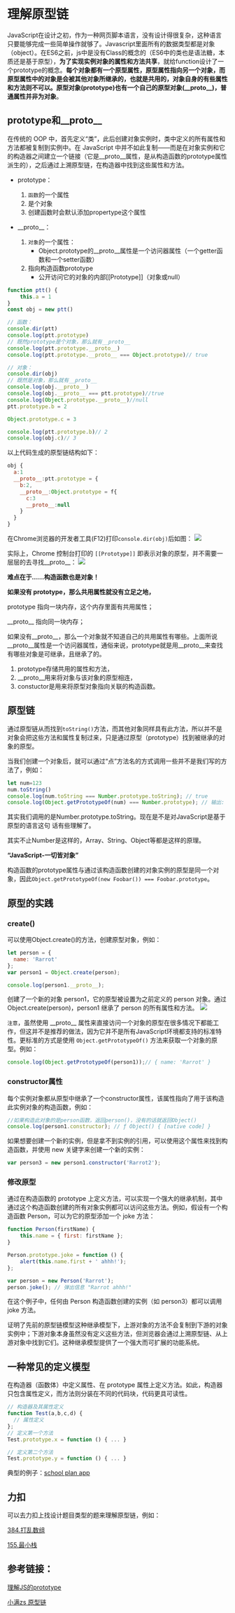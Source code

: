 # 理解原型链

JavaScript在设计之初，作为一种网页脚本语言，没有设计得很复杂，这种语言只要能够完成一些简单操作就够了。Javascript里面所有的数据类型都是对象（object）。在ES6之前，js中是没有Class的概念的（ES6中的类也是语法糖，本质还是基于原型），**为了实现实例对象的属性和方法共享**，就给function设计了一个prototype的概念。**每个对象都有一个原型属性，原型属性指向另一个对象，而原型属性中的对象是会被其他对象所继承的，也就是共用的，对象自身的有些属性和方法则不可以。原型对象(prototype)也有一个自己的原型对象(\_\_proto__)，普通属性并非为对象**。


## prototype和__proto__
在传统的 OOP 中，首先定义“类”，此后创建对象实例时，类中定义的所有属性和方法都被复制到实例中。在 JavaScript 中并不如此复制——而是在对象实例和它的构造器之间建立一个链接（它是__proto__属性，是从构造函数的prototype属性派生的），之后通过上溯原型链，在构造器中找到这些属性和方法。

- prototype：
  1. `函数`的一个属性
  2. 是个对象
  3. 创建函数时会默认添加propertype这个属性

- \_\_proto__：
  1. `对象`的一个属性：
       * Object.prototype的\_\_proto__属性是一个访问器属性（一个getter函数和一个setter函数）
  2. 指向构造函数prototype
       * 公开访问它的对象的内部\[\[Prototype\]\]（对象或null）
```js
function ptt() {
    this.a = 1
}
const obj = new ptt()

// 函数：
console.dir(ptt)
console.log(ptt.prototype)
// 既然prototype是个对象，那么就有__proto__
console.log(ptt.prototype.__proto__)
console.log(ptt.prototype.__proto__ === Object.prototype)// true

// 对象：
console.dir(obj)
// 既然是对象，那么就有__proto__
console.log(obj.__proto__)
console.log(obj.__proto__ === ptt.prototype)//true
console.log(Object.prototype.__proto__)//null
ptt.prototype.b = 2

Object.prototype.c = 3

console.log(ptt.prototype.b)// 2
console.log(obj.c)// 3
```

以上代码生成的原型链结构如下：
```js
obj {
  a:1
  __proto__:ptt.prototype = {
    b:2,
    __proto__:Object.prototype = f{
      c:3
      __proto__:null
    }
  }
}
```
在Chrome浏览器的开发者工具(F12)打印`console.dir(obj)`后如图：
![](https://cdn.jsdelivr.net/gh/hr1201/img@main/imgs/202402292022651.png)

实际上，Chrome 控制台打印的 `[[Prototype]]` 即表示对象的原型，并不需要一层层的去寻找\_\_proto__：
![](https://cdn.jsdelivr.net/gh/hr1201/img@main/imgs/202402292014926.png)


**难点在于……构造函数也是对象！**

**如果没有 prototype，那么共用属性就没有立足之地，**

prototype 指向一块内存，这个内存里面有共用属性；

\_\_proto__ 指向同一块内存；

如果没有\_\_proto__，那么一个对象就不知道自己的共用属性有哪些。上面所说\_\_proto__属性是一个访问器属性，通俗来说，prototype就是用\_\_proto__来查找有哪些对象是可继承，且继承了的。

1. prototype存储共用的属性和方法，
2. \_\_proto__用来将对象与该对象的原型相连，
3. constuctor是用来将原型对象指向关联的构造函数。


## 原型链

通过原型链从而找到`toString()`方法，而其他对象同样具有此方法，所以并不是对象会把这些方法和属性复制过来，只是通过原型（prototype）找到被继承的对象的原型。

当我们创建一个对象后，就可以通过“点”方法名的方式调用一些并不是我们写的方法了，例如：
```js
let num=123
num.toString()
console.log(num.toString === Number.prototype.toString); // true
console.log(Object.getPrototypeOf(num) === Number.prototype); // 输出: true
```
其实我们调用的是Number.prototype.toString。现在是不是对JavaScript是基于原型的语言这句
话有些理解了。

其实不止Number是这样的，Array、String、Object等都是这样的原理。

**“JavaScript-一切皆对象”**

构造函数的prototype属性与通过该构造函数创建的对象实例的原型是同一个对象，因此`Object.getPrototypeOf(new Foobar()) === Foobar.prototype`。


## 原型的实践

### create()

可以使用Object.create()的方法，创建原型对象，例如：

```js
let person = {
  name: 'Rarrot'
};
var person1 = Object.create(person);

console.log(person1.__proto__);
```
创建了一个新的对象 person1，它的原型被设置为之前定义的 person 对象。通过 Object.create(person)，person1 继承了 person 的所有属性和方法。
![](https://cdn.jsdelivr.net/gh/hr1201/img@main/imgs/202402292101501.png)

`注意`，虽然使用 \_\_proto__ 属性来直接访问一个对象的原型在很多情况下都能工作，但这并不是推荐的做法，因为它并不是所有JavaScript环境都支持的标准特性。更标准的方式是使用 `Object.getPrototypeOf()` 方法来获取一个对象的原型。例如：
```js
console.log(Object.getPrototypeOf(person1));// { name: 'Rarrot' }
```

### constructor属性

每个实例对象都从原型中继承了一个constructor属性，该属性指向了用于该构造此实例对象的构造函数，例如：

```js
//如果构造此对象的是person函数，返回person()，没有的话就返回Object()
console.log(person1.constructor); // ƒ Object() { [native code] }
```

如果想要创建一个新的实例，但是拿不到实例的引用，可以使用这个属性来找到构造函数，并使用 new 关键字来创建一个新的实例：
```js
var person3 = new person1.constructor('Rarrot2');
```


### 修改原型
通过在构造函数的 prototype 上定义方法，可以实现一个强大的继承机制，其中通过这个构造函数创建的所有对象实例都可以访问这些方法。例如，假设有一个构造函数 Person，可以为它的原型添加一个 joke 方法：
```js
function Person(firstName) {
    this.name = { first: firstName };
}

Person.prototype.joke = function () {
    alert(this.name.first + ' ahhh!');
};

var person = new Person('Rarrot');
person.joke(); // 弹出信息 "Rarrot ahhh!"
```
在这个例子中，任何由 Person 构造函数创建的实例（如 person3）都可以调用 joke 方法。

证明了先前的原型链模型这种继承模型下，上游对象的方法不会复制到下游的对象实例中；下游对象本身虽然没有定义这些方法，但浏览器会通过上溯原型链、从上游对象中找到它们。这种继承模型提供了一个强大而可扩展的功能系统。



## 一种常见的定义模型

在构造器（函数体）中定义属性、在 prototype 属性上定义方法。如此，构造器只包含属性定义，而方法则分装在不同的代码块，代码更具可读性。

```js
// 构造器及其属性定义
function Test(a,b,c,d) {
  // 属性定义
};
// 定义第一个方法
Test.prototype.x = function () { ... }

// 定义第二个方法
Test.prototype.y = function () { ... }
```

典型的例子：[school plan app](https://github.com/zalun/school-plan-app/blob/master/stage9/js/index.js)

## 力扣
可以去力扣上找设计题目类型的题来理解原型链，例如：

[384.打乱数组](https://leetcode.cn/problems/shuffle-an-array/description/)

[155.最小栈](https://leetcode.cn/problems/min-stack/)

## 参考链接：
[理解JS的prototype](https://zhuanlan.zhihu.com/p/35458229)

[小满zs 原型链](https://www.bilibili.com/video/BV1ua4y1C7US/?vd_source=77200ec73c64f27ae0b35c31a8f51d40)